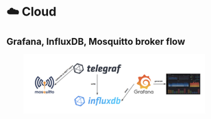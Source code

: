 # ☁️ Cloud

## Grafana, InfluxDB, Mosquitto broker flow

<figure><img src=".gitbook/assets/288180929-f8764074-3613-497b-b8a7-68bacd0e89ec.png" alt=""><figcaption></figcaption></figure>

